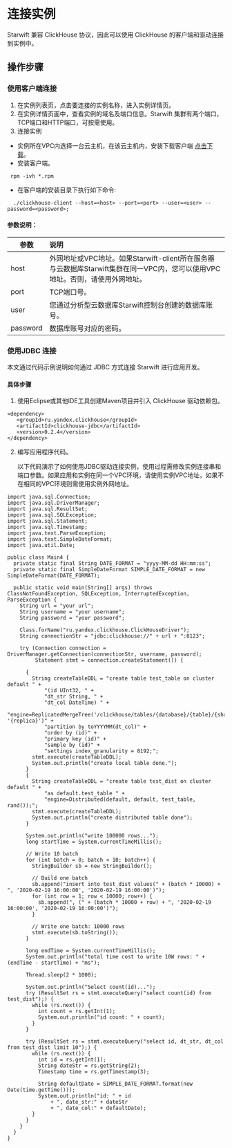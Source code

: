 # 连接实例
Starwift 兼容 ClickHouse 协议，因此可以使用 ClickHouse 的客户端和驱动连接到实例中。

## 操作步骤
### 使用客户端连接
1. 在实例列表页，点击要连接的实例名称，进入实例详情页。
2. 在实例详情页面中，查看实例的域名及端口信息。Starwift 集群有两个端口，TCP端口和HTTP端口，可按需使用。
3. 连接实例
  - 实例所在VPC内选择一台云主机，在该云主机内，安装下载客户端 [点击下载](https://repo.yandex.ru/clickhouse/rpm/stable/x86_64/)。
  - 安装客户端。
```
 rpm -ivh *.rpm
```
- 在客户端的安装目录下执行如下命令:
 ```
   ./clickhouse-client --host=<host> --port=<port> --user=<user> --password=<password>; 
 ```

####     参数说明：

| 参数     | 说明                                                         |
| -------- | :----------------------------------------------------------- |
| host     | 外网地址或VPC地址。如果Starwift-client所在服务器与云数据库Starwift集群在同一VPC内，您可以使用VPC地址。否则，请使用外网地址。 |
| port     | TCP端口号。                                                  |
| user     | 您通过分析型云数据库Starwift控制台创建的数据库账号。       |
| password | 数据库账号对应的密码。                                       |


### 使用JDBC 连接
本文通过代码示例说明如何通过 JDBC 方式连接 Starwift 进行应用开发。

#### 具体步骤
1. 使用Eclipse或其他IDE工具创建Maven项目并引入 ClickHouse 驱动依赖包。

```
<dependency>
   <groupId>ru.yandex.clickhouse</groupId>
   <artifactId>clickhouse-jdbc</artifactId>
   <version>0.2.4</version>
</dependency>
```

2. 编写应用程序代码。

   以下代码演示了如何使用JDBC驱动连接实例，使用过程需修改实例连接串和端口参数。如果应用和实例在同一个VPC环境，请使用实例VPC地址，如果不在相同的VPC环境则需使用实例外网地址。

```
import java.sql.Connection;
import java.sql.DriverManager;
import java.sql.ResultSet;
import java.sql.SQLException;
import java.sql.Statement;
import java.sql.Timestamp;
import java.text.ParseException;
import java.text.SimpleDateFormat;
import java.util.Date;

public class Main4 {
  private static final String DATE_FORMAT = "yyyy-MM-dd HH:mm:ss";
  private static final SimpleDateFormat SIMPLE_DATE_FORMAT = new SimpleDateFormat(DATE_FORMAT);

  public static void main(String[] args) throws ClassNotFoundException, SQLException, InterruptedException, ParseException {
    String url = "your url";
    String username = "your username";
    String password = "your password";

    Class.forName("ru.yandex.clickhouse.ClickHouseDriver");
    String connectionStr = "jdbc:clickhouse://" + url + ":8123";

    try (Connection connection = DriverManager.getConnection(connectionStr, username, password);
         Statement stmt = connection.createStatement()) {

      {
        String createTableDDL = "create table test_table on cluster default " +
            "(id UInt32, " +
            "dt_str String, " +
            "dt_col DateTime) " +
            "engine=ReplicatedMergeTree('/clickhouse/tables/{database}/{table}/{shard}', '{replica}')" +
            "partition by toYYYYMM(dt_col)" +
            "order by (id)" +
            "primary key (id)" +
            "sample by (id)" +
            "settings index_granularity = 8192;";
        stmt.execute(createTableDDL);
        System.out.println("create local table done.");
      }
      {
        String createTableDDL = "create table test_dist on cluster default " +
            "as default.test_table " +
            "engine=Distributed(default, default, test_table, rand());";
        stmt.execute(createTableDDL);
        System.out.println("create distributed table done");
      }

      System.out.println("write 100000 rows...");
      long startTime = System.currentTimeMillis();

      // Write 10 batch
      for (int batch = 0; batch < 10; batch++) {
        StringBuilder sb = new StringBuilder();

        // Build one batch
        sb.append("insert into test_dist values(" + (batch * 10000) + ", '2020-02-19 16:00:00', '2020-02-19 16:00:00')");
        for (int row = 1; row < 10000; row++) {
          sb.append(", (" + (batch * 10000 + row) + ", '2020-02-19 16:00:00', '2020-02-19 16:00:00')");
        }

        // Write one batch: 10000 rows
        stmt.execute(sb.toString());
      }

      long endTime = System.currentTimeMillis();
      System.out.println("total time cost to write 10W rows: " + (endTime - startTime) + "ms");

      Thread.sleep(2 * 1000);

      System.out.println("Select count(id)...");
      try (ResultSet rs = stmt.executeQuery("select count(id) from test_dist");) {
        while (rs.next()) {
          int count = rs.getInt(1);
          System.out.println("id count: " + count);
        }
      }

      try (ResultSet rs = stmt.executeQuery("select id, dt_str, dt_col from test_dist limit 10");) {
        while (rs.next()) {
          int id = rs.getInt(1);
          String dateStr = rs.getString(2);
          Timestamp time = rs.getTimestamp(3);

          String defaultDate = SIMPLE_DATE_FORMAT.format(new Date(time.getTime()));
          System.out.println("id: " + id
              + ", date_str:" + dateStr
              + ", date_col:" + defaultDate);
        }
      }
    }
  }
}
```
